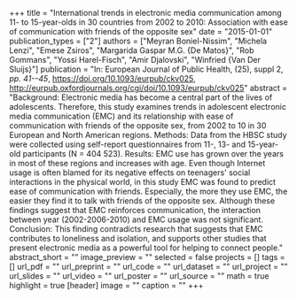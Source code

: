 +++
title = "International trends in electronic media communication among 11- to 15-year-olds in 30 countries from 2002 to 2010: Association with ease of communication with friends of the opposite sex"
date = "2015-01-01"
publication_types = ["2"]
authors = ["Meyran Boniel-Nissim", "Michela Lenzi", "Emese Zsiros", "Margarida Gaspar M.G. {De Matos}", "Rob Gommans", "Yossi Harel-Fisch", "Amir Djalovski", "Winfried {Van Der Sluijs}"]
publication = "In: European Journal of Public Health, (25), suppl 2, _pp. 41--45_, https://doi.org/10.1093/eurpub/ckv025, http://eurpub.oxfordjournals.org/cgi/doi/10.1093/eurpub/ckv025"
abstract = "Background: Electronic media has become a central part of the lives of adolescents. Therefore, this study examines trends in adolescent electronic media communication (EMC) and its relationship with ease of communication with friends of the opposite sex, from 2002 to 10 in 30 European and North American regions. Methods: Data from the HBSC study were collected using self-report questionnaires from 11-, 13- and 15-year-old participants (N = 404 523). Results: EMC use has grown over the years in most of these regions and increases with age. Even though Internet usage is often blamed for its negative effects on teenagers' social interactions in the physical world, in this study EMC was found to predict ease of communication with friends. Especially, the more they use EMC, the easier they find it to talk with friends of the opposite sex. Although these findings suggest that EMC reinforces communication, the interaction between year (2002-2006-2010) and EMC usage was not significant. Conclusion: This finding contradicts research that suggests that EMC contributes to loneliness and isolation, and supports other studies that present electronic media as a powerful tool for helping to connect people."
abstract_short = ""
image_preview = ""
selected = false
projects = []
tags = []
url_pdf = ""
url_preprint = ""
url_code = ""
url_dataset = ""
url_project = ""
url_slides = ""
url_video = ""
url_poster = ""
url_source = ""
math = true
highlight = true
[header]
image = ""
caption = ""
+++
